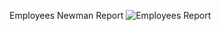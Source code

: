 Employees Newman Report
![Employees Report](https://github.com/varshita0201/Employees_APITesting-Postman-/assets/132247202/62388bb1-20fd-48a9-a282-617b3c5daf12)

